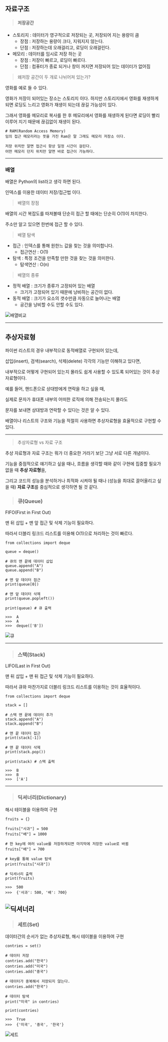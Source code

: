 ## __자료구조__
> #### 저장공간
* 스토리지 : 데이터가 영구적으로 저장되는 곳, 저장되어 지는 용량이 큼
    * 장점 : 저장하는 용량이 크다, 지워지지 않는다.
    * 단점 : 저장하는데 오래걸리고, 로딩이 오래걸린다.
* 메모리 : 데이터를 임시로 저장 하는 곳
    * 장점 : 저장이 빠르고, 로딩이 빠르다.
    * 단점 : 컴퓨터가 종료 되거나 창이 꺼지면 저장되어 있는 데이터가 없어짐

> 왜저장 공간이 두 개로 나뉘어져 있는가?

영화를 예로 들 수 있다.

영화가 저장이 되어있는 장소는 스토리지 이다. 하지만 스토리지에서 영화를 재생하게 되면 로딩도 느리고 영화가 재생이 되는데 끊길 가능성이 있다.

그래서 영화를 메모리로 복사를 한 후 메모리에서 영화를 재생하게 된다면 로딩이 빨리 이루어 지기 때문에 끊김없이 재생이 된다.

```
# RAM(Random Access Memory)
임의 접근 메모리라는 뜻을 가진 Ram은 말 그래도 메모리 저장소 이다.

저장 위치만 알면 접근시 항상 일정 시간이 걸린다.
어떤 메모리 던지 위치만 알면 바로 접근이 가능하다.
```
---

### 배열
배열은 Python의 list라고 생각 하면 된다. 

인덱스를 이용한 데이터 저장/접근법 이다.
> 배열의 장점

배열의 시간 복잡도를 따져볼때 단순히 접근 할 때에는 단순히 O(1)이 차지한다.

주소만 알고 있으면 한번에 접근 할 수 있다.

> 배열 탐색
* 접근 : 인덱스를 통해 원한느 값을 찾는 것을 의미합니다.
    * 접근연산  : O(1)
* 탐색 : 특정 조건을 만족할 만한 것을 찾는 것을 의미한다.
    * 탐색연산 : O(n)

> 배열의 종류
* 정적 배열 : 크기가 종류가 고정되어 있는 배열 
    * 크기가 고정되어 있기 때문에 낭비하는 공간이 없다.
* 동적 배열 : 크기가 요소의 갯수만큼 자동으로 늘어나는 배열
    * 공간을 낭비할 수도 안할 수도 있다.

![배열비교](./img/배열비교.PNG)

---
## __추상자료형__
파이썬 리스트의 경우 내부적으로 동적배열로 구현되어 있는데,

삽입(insert), 검색(search), 삭제(delete) 각각의 기능만 이해하고 있다면,

내부적으로 어떻게 구현되어 있는지 몰라도 쉽게 사용할 수 있도록 되어있는 것이 추상 자료형이다.

 

예를 들어, 핸드폰으로 상대방에게 연락을 하고 싶을 때, 

실제로 문자가 휴대폰 내부의 어떠한 로직에 의해 전송되는지 몰라도

문자를 보내면 상대방과 연락할 수 있다는 것은 알 수 있다. 

배열이나 리스트의 구조와 기능을 적절히 사용하면 추상자료형을 효율적으로 구현할 수 있다.

---


> 추상자료형 vs 자료 구조

추상 자료형과 자료 구조는 뭐가 더 중요한 거라기 보단 그냥 서로 다른 개념이다.

기능을 중점적으로 얘기하고 싶을 때나, 흐름을 생각할 때와 같이 구현에 집중할 필요가 없을 때 **추상 자료형**을, 

 그리고 코드의 성능을 분석하거나 최적화 시켜야 될 때나 (성능을 최대로 끌어올리고 싶을 때) **자료 구조**를 중심적으로 생각하면 될 것 같다.

 > ### 큐(Queue)
 FIFO(First in First Out)

맨 뒤 삽입 + 맨 앞 접근 및 삭제 기능이 필요하다.

따라서 더블리 링크드 리스트를 이용해 O(1)으로 처리하는 것이 빠르다.
```
from collections import deque

queue = deque()

# 큐의 맨 끝에 데이터 삽입
queue.append("A")
queue.append("B")

# 맨 앞 데이터 접근
print(queue[0])

# 맨 앞 데이터 삭제
print(queue.popleft())

print(queue) # 큐 출력

>>>  A
>>>  A
>>>  deque(['B'])
```
![큐](./img/큐.PNG)

---

 > ### 스택(Stack)
 LIFO(Last in First Out)

맨 뒤 삽입 + 맨 뒤 접근 및 삭제 기능이 필요하다.

따라서 큐와 마찬가지로 더블리 링크드 리스트를 이용하는 것이 효율적이다.
```
from collections import deque

stack = []

# 스택 맨 끝에 데이터 추가
stack.append("A")
stack.append("B")

# 맨 끝 데이터 접근
print(stack[-1])

# 맨 끝 데이터 삭제
print(stack.pop())

print(stack) # 스택 출력

>>>  B
>>>  B
>>>  ['A']
```

---

> ### 딕셔너리(Dictionary)
해시 테이블을 이용하여 구현
```
fruits = {}

fruits["사과"] = 500
fruits["배"] = 1000

# 한 key에 여러 value를 저장하게되면 마지막에 저장한 value로 바뀜
fruits["배"] = 700

# key를 통해 value 탐색
print(fruits["사과"])

# 딕셔너리 출력
print(fruits)

>>>  500
>>>  {'사과': 500, '배': 700}
```
![딕셔너리](./img/딕셔너리.PNG)
---

> ### 세트(Set)
데이터간의 순서가 없는 추상자료형, 해시 테이블을 이용하여 구현
```
contries = set()

# 데이터 저장
contries.add("한국")
contries.add("미국")
contries.add("중국")

# 데이터가 중복해서 저장되지 않는다.
contries.add("한국")

# 데이터 탐색
print("미국" in contries)

print(contries)

>>>  True
>>>  {'미국', '중국', '한국'}
```
![세트](./img/세트.PNG)

